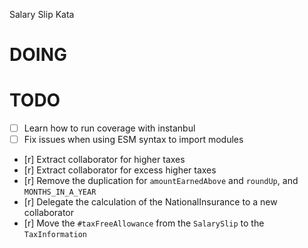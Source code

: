 Salary Slip Kata

# DOING

# TODO

- [ ] Learn how to run coverage with instanbul
- [ ] Fix issues when using ESM syntax to import modules
- [r] Extract collaborator for higher taxes
- [r] Extract collaborator for excess higher taxes
- [r] Remove the duplication for `amountEarnedAbove` and `roundUp`, and `MONTHS_IN_A_YEAR`
- [r] Delegate the calculation of the NationalInsurance to a new collaborator
- [r] Move the `#taxFreeAllowance` from the `SalarySlip` to the `TaxInformation`
